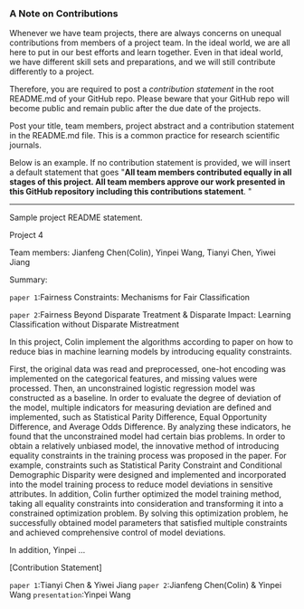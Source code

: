 ### A Note on Contributions

Whenever we have team projects, there are always concerns on unequal contributions from members of a project team. In the ideal world, we are all here to put in our best efforts and learn together. Even in that ideal world, we have different skill sets and preparations, and we will still contribute differently to a project. 

Therefore, you are required to post a *contribution statement* in the root README.md of your GitHub repo. Please beware that your GitHub repo will become public and remain public after the due date of the projects. 

Post your title, team members, project abstract and a contribution statement in the README.md file.  This is a common practice for research scientific journals. 

Below is an example. If no contribution statement is provided, we will insert a default statement that goes "**All team members contributed equally in all stages of this project. All team members approve our work presented in this GitHub repository including this contributions statement**. "

---
Sample project README statement.

Project 4

Team members: Jianfeng Chen(Colin), Yinpei Wang, Tianyi Chen, Yiwei Jiang

Summary: 

`paper 1`:Fairness Constraints: Mechanisms for Fair Classification


`paper 2`:Fairness Beyond Disparate Treatment & Disparate Impact: Learning Classification without Disparate Mistreatment

In this project, Colin implement the algorithms according to paper on how to reduce bias in machine learning models by introducing equality constraints. 

First, the original data was read and preprocessed, one-hot encoding was implemented on the categorical features, and missing values were processed. Then, an unconstrained logistic regression model was constructed as a baseline. In order to evaluate the degree of deviation of the model, multiple indicators for measuring deviation are defined and implemented, such as Statistical Parity Difference, Equal Opportunity Difference, and Average Odds Difference. By analyzing these indicators, he found that the unconstrained model had certain bias problems. In order to obtain a relatively unbiased model, the innovative method of introducing equality constraints in the training process was proposed in the paper. For example, constraints such as Statistical Parity Constraint and Conditional Demographic Disparity were designed and implemented and incorporated into the model training process to reduce model deviations in sensitive attributes. In addition, Colin further optimized the model training method, taking all equality constraints into consideration and transforming it into a constrained optimization problem. By solving this optimization problem, he successfully obtained model parameters that satisfied multiple constraints and achieved comprehensive control of model deviations.

In addition, Yinpei ...

[Contribution Statement] 

`paper 1`:Tianyi Chen & Yiwei Jiang
`paper 2`:Jianfeng Chen(Colin) & Yinpei Wang
`presentation`:Yinpei Wang

